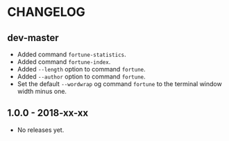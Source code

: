 # CHANGELOG

## dev-master

* Added command `fortune-statistics`.
* Added command `fortune-index`.
* Added `--length` option to command `fortune`. 
* Added `--author` option to command `fortune`. 
* Set the default `--wordwrap` og command `fortune` to the terminal window width minus one.

## 1.0.0 - 2018-xx-xx

* No releases yet.
